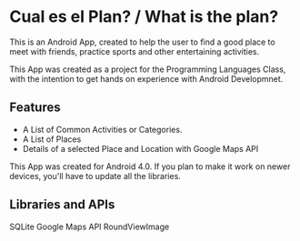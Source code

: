 # Cual es el Plan? / What is the plan?

This is an Android App, created to help the user to find a good place to meet with friends, practice sports and other entertaining activities.

This App was created as a project for the Programming Languages Class, with the intention to get hands on experience with Android Developmnet.

## Features

* A List of Common Activities or Categories.
* A List of Places
* Details of a selected Place and Location with Google Maps API

This App was created for Android 4.0. If you plan to make it work on newer devices, you'll have to update all the libraries.

## Libraries and APIs
  SQLite
  Google Maps API
  RoundViewImage
